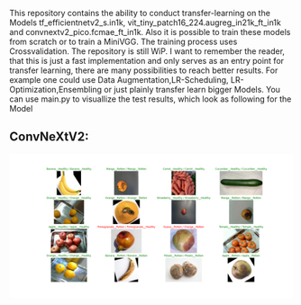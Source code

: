 This repository contains the ability to conduct transfer-learning on the Models tf_efficientnetv2_s.in1k, vit_tiny_patch16_224.augreg_in21k_ft_in1k and convnextv2_pico.fcmae_ft_in1k. Also it is possible to train these models from scratch or to train a MiniVGG. The training process uses Crossvalidation. The repository is still WiP. I want to remember the reader, that this is just a fast implementation and only serves as an entry point for transfer learning, there are many possibilities to reach better results. For example one could use Data Augmentation,LR-Scheduling, LR-Optimization,Ensembling or just plainly transfer learn bigger Models. You can use main.py to visuallize the test results, which look as following for the Model 
## ConvNeXtV2:

![alt text](https://github.com/MaxUhl98/ComputerVisionDemonstration/blob/main/demonstration_images/ConvNeXt_V2/ConvNeXtV2.png)




